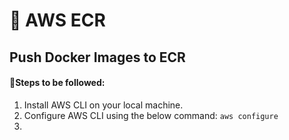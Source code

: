 # 🌻 AWS ECR

## Push Docker Images to ECR

#### 🌼Steps to be followed:

1. Install AWS CLI on your local machine.
2. Configure AWS CLI using the below command:
`` aws configure
``
3. 
